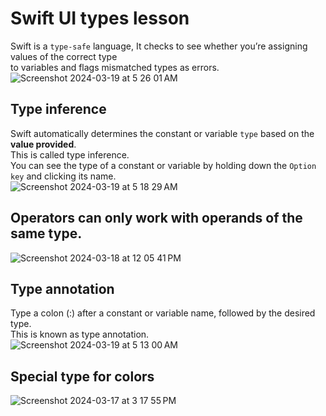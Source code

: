 # Swift UI types lesson
Swift is a `type-safe` language, It checks to see whether you’re assigning values of the correct type<br>
to variables and flags mismatched types as errors.<br>
![Screenshot 2024-03-19 at 5 26 01 AM](https://github.com/danielurra/Swift-UI-types-lesson/assets/51704179/42930434-c702-4cc5-8397-f58ee1eb371e)<br>
## Type inference
Swift automatically determines the constant or variable `type` based on the **value provided**.<br>
This is called type inference.<br>
You can see the type of a constant or variable by holding down the `Option key` and clicking its name.<br>
![Screenshot 2024-03-19 at 5 18 29 AM](https://github.com/danielurra/Swift-UI-types-lesson/assets/51704179/985e86e3-01c2-4a62-82dd-a91dbdacf577)<br>
## Operators can only work with operands of the same type.
![Screenshot 2024-03-18 at 12 05 41 PM](https://github.com/danielurra/Swift-UI-types-lesson/assets/51704179/0c61d0d2-370f-4e84-ae74-1bc73b6a8394)<br>
## Type annotation
Type a colon (:) after a constant or variable name, followed by the desired type.<br>
This is known as type annotation.<br>
![Screenshot 2024-03-19 at 5 13 00 AM](https://github.com/danielurra/Swift-UI-types-lesson/assets/51704179/8af24a32-38f0-43e2-ad1b-fb58608d8824)<br>
## Special type for colors
![Screenshot 2024-03-17 at 3 17 55 PM](https://github.com/danielurra/Swift-UI-types-lesson/assets/51704179/b1b65592-64af-43e4-b062-41fc97a845fb)<br>

